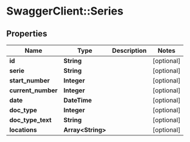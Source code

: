 # SwaggerClient::Series

## Properties
Name | Type | Description | Notes
------------ | ------------- | ------------- | -------------
**id** | **String** |  | [optional] 
**serie** | **String** |  | [optional] 
**start_number** | **Integer** |  | [optional] 
**current_number** | **Integer** |  | [optional] 
**date** | **DateTime** |  | [optional] 
**doc_type** | **Integer** |  | [optional] 
**doc_type_text** | **String** |  | [optional] 
**locations** | **Array&lt;String&gt;** |  | [optional] 


